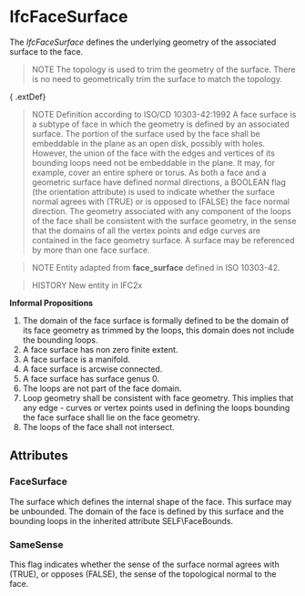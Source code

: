 # IfcFaceSurface

The _IfcFaceSurface_ defines the underlying geometry of the associated surface to the face.
<!-- end of short definition -->

> NOTE The topology is used to trim the geometry of the surface. There is no need to geometrically trim the surface to match the topology.



{ .extDef}
> NOTE Definition according to ISO/CD 10303-42:1992
> A face surface is a subtype of face in which the geometry is defined by an associated surface. The portion of the surface used by the face shall be embeddable in the plane as an open disk, possibly with holes. However, the union of the face with the edges and vertices of its bounding loops need not be embeddable in the plane. It may, for example, cover an entire sphere or torus. As both a face and a geometric surface have defined normal directions, a BOOLEAN flag (the orientation attribute) is used to indicate whether the surface normal agrees with (TRUE) or is opposed to (FALSE) the face normal direction. The geometry associated with any component of the loops of the face shall be consistent with the surface geometry, in the sense that the domains of all the vertex points and edge curves are contained in the face geometry surface. A surface may be referenced by more than one face surface.

> NOTE Entity adapted from **face_surface** defined in ISO 10303-42.

> HISTORY New entity in IFC2x

**Informal Propositions**

1. The domain of the face surface is formally defined to be the domain of its face geometry as trimmed by the loops, this domain does not include the bounding loops.
2. A face surface has non zero finite extent.
3. A face surface is a manifold.
4. A face surface is arcwise connected.
5. A face surface has surface genus 0.
6. The loops are not part of the face domain.
7. Loop geometry shall be consistent with face geometry. This implies that any edge - curves or vertex points used in defining the loops bounding the face surface shall lie on the face geometry.
8. The loops of the face shall not intersect.

## Attributes

### FaceSurface
The surface which defines the internal shape of the face. This surface may be unbounded. The domain of the face is defined by this surface and the bounding loops in the inherited attribute SELF\FaceBounds.

### SameSense
This flag indicates whether the sense of the surface normal agrees with (TRUE), or opposes (FALSE), the sense of the topological normal to the face.
